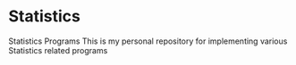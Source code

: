 # Statistics
Statistics Programs
This is my personal repository for implementing various Statistics related programs
